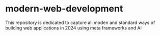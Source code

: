 # modern-web-development
This repository is dedicated to capture all moden and standard ways of building web applications in 2024 using meta frameworks and AI  
